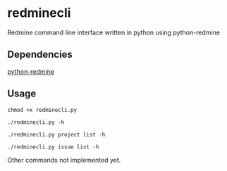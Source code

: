 # redminecli
Redmine command line interface written in python using python-redmine

## Dependencies
[python-redmine](https://github.com/maxtepkeev/python-redmine)

## Usage
`chmod +x redminecli.py`

`./redminecli.py -h`

`./redminecli.py project list -h`

`./redminecli.py issue list -h`

Other commands not implemented yet.
